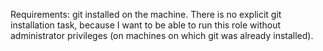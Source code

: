 Requirements: git installed on the machine.  There is no explicit git
installation task, because I want to be able to run this role without
administrator privileges (on machines on which git was already installed).